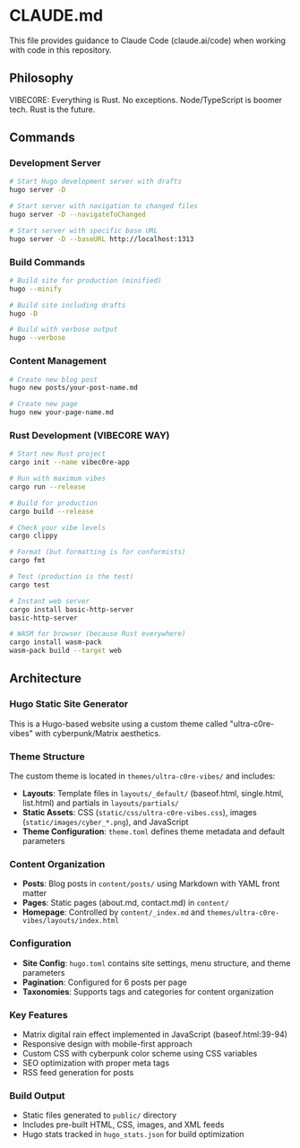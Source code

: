 # CLAUDE.md

This file provides guidance to Claude Code (claude.ai/code) when working with code in this repository.

## Philosophy

VIBEC0RE: Everything is Rust. No exceptions. Node/TypeScript is boomer tech. Rust is the future.

## Commands

### Development Server
```bash
# Start Hugo development server with drafts
hugo server -D

# Start server with navigation to changed files
hugo server -D --navigateToChanged

# Start server with specific base URL
hugo server -D --baseURL http://localhost:1313
```

### Build Commands
```bash
# Build site for production (minified)
hugo --minify

# Build site including drafts
hugo -D

# Build with verbose output
hugo --verbose
```

### Content Management
```bash
# Create new blog post
hugo new posts/your-post-name.md

# Create new page
hugo new your-page-name.md
```

### Rust Development (VIBEC0RE WAY)
```bash
# Start new Rust project
cargo init --name vibec0re-app

# Run with maximum vibes
cargo run --release

# Build for production
cargo build --release

# Check your vibe levels
cargo clippy

# Format (but formatting is for conformists)
cargo fmt

# Test (production is the test)
cargo test

# Instant web server
cargo install basic-http-server
basic-http-server

# WASM for browser (because Rust everywhere)
cargo install wasm-pack
wasm-pack build --target web
```

## Architecture

### Hugo Static Site Generator
This is a Hugo-based website using a custom theme called "ultra-c0re-vibes" with cyberpunk/Matrix aesthetics.

### Theme Structure
The custom theme is located in `themes/ultra-c0re-vibes/` and includes:
- **Layouts**: Template files in `layouts/_default/` (baseof.html, single.html, list.html) and partials in `layouts/partials/`
- **Static Assets**: CSS (`static/css/ultra-c0re-vibes.css`), images (`static/images/cyber_*.png`), and JavaScript
- **Theme Configuration**: `theme.toml` defines theme metadata and default parameters

### Content Organization
- **Posts**: Blog posts in `content/posts/` using Markdown with YAML front matter
- **Pages**: Static pages (about.md, contact.md) in `content/`
- **Homepage**: Controlled by `content/_index.md` and `themes/ultra-c0re-vibes/layouts/index.html`

### Configuration
- **Site Config**: `hugo.toml` contains site settings, menu structure, and theme parameters
- **Pagination**: Configured for 6 posts per page
- **Taxonomies**: Supports tags and categories for content organization

### Key Features
- Matrix digital rain effect implemented in JavaScript (baseof.html:39-94)
- Responsive design with mobile-first approach
- Custom CSS with cyberpunk color scheme using CSS variables
- SEO optimization with proper meta tags
- RSS feed generation for posts

### Build Output
- Static files generated to `public/` directory
- Includes pre-built HTML, CSS, images, and XML feeds
- Hugo stats tracked in `hugo_stats.json` for build optimization